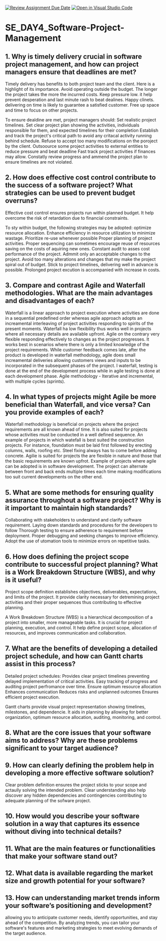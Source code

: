 [![Review Assignment Due Date](https://classroom.github.com/assets/deadline-readme-button-22041afd0340ce965d47ae6ef1cefeee28c7c493a6346c4f15d667ab976d596c.svg)](https://classroom.github.com/a/9pw6JKcu)
[![Open in Visual Studio Code](https://classroom.github.com/assets/open-in-vscode-2e0aaae1b6195c2367325f4f02e2d04e9abb55f0b24a779b69b11b9e10269abc.svg)](https://classroom.github.com/online_ide?assignment_repo_id=18766879&assignment_repo_type=AssignmentRepo)
# SE_DAY4_Software-Project-Management
## 1. Why is timely delivery crucial in software project management, and how can project managers ensure that deadlines are met?
Timely delivery has benefits to both project team and the client. Here is a highlight of its importance. 
  Avoid operating outside the budget. The longer the project takes the more the incurred costs. 
  Keep pressure low. it help prevent desperation and last minute rash to beat dealines. 
  Happy clinets. delivering on time is likely to guarantee a satisfied customer. 
  Free up space and time to focus on other projects. 
  
To ensure dealdine are met, project managers should: 
  Set realistic project timelines. 
  Set clear project plan showing the activities, individuals responsible for them, and expected timelines for their completion
  Establish and track the project's critical path to avoid any critacal activity running behind schedule. 
  Refuse to accept too many modifications on the poroject by the client. 
  Outsoource some project activities to external entities to reduce pressure and beat deadline
  Fast track project activities if finances may allow. 
  Constatly review progress and ammend the project plan to ensure timelines are not violated. 

## 2. How does effective cost control contribute to the success of a software project? What strategies can be used to prevent budget overruns?
Effective cost control ensures projects run within planned budget. It help overcome the risk of retardation due to financial constraints. 

To sty within budget, the following strategies may be adopted:
  optimize resource allocation. Enhance efficiency in resource utilization to minimize wastage. Prioritize re-use whenever possible
  Proper planning of project activities. Proper sequencing can sometimes encourage reuse of resources saving on the costs of aquiring new ones. 
  Constant audit to asses cost performance of the project. 
  Admmit only an acceptable changes to the project. Avoid too many alterations and changes that my make the project spiral out of budget. 
  Stick to project timelines, delivering well in advance is possible. Prolonged project excution is accompanied with increase in costs.

## 3. Compare and contrast Agile and Waterfall methodologies. What are the main advantages and disadvantages of each?
Waterfall is a linear approach to project execution where activities are done in a sequential predefined order whereas agile approach adopts an increamental interleaving of project activities responding to spirits of the present moments.
Waterfall ha low flexibility thus works well in projects where all necessary details are available upfront. Agile on the contrary very flexible responding effectively to changes as the project progresses. It works best in scenarios where there is only a limited knowledge of the project requirements. 
While customer feedback comes late, after the product is developed in waterfall methodology, agile does small increamental deliveries allowing customers views and inputs to be incorporated in the subsequent phases of the project. 
I waterfall, testing is done at the end of the development process while in agile testing is done at each development phase.
Agile methodology - Iterative and incremental, with multiple cycles (sprints).

## 4. In what types of projects might Agile be more beneficial than Waterfall, and vice versa? Can you provide examples of each?
Waterfall methodology is beneficial on projects where the project requirements are all known ahead of time. It is also suited for projects whose activities must be conducted in a well defined sequence. 
An example of projects in which watefall is best suited the construction projects. For instance, foundation must be laid first followed by erecting columns, walls, roofing etc. Steel fixing always has to come before adding concrete. 
Agilie is suited for projects the are flexible in nature and those that the basic requirements are known upfrot. Example of projects where agile can be adopted is in software development. The project can alternate between front and back ends multiple times each time making modifications too suit current developments on the other end. 

## 5. What are some methods for ensuring quality assurance throughout a software project? Why is it important to maintain high standards?
 Collaborating with stakeholders to understand and clarify software requirement.
 Laying down standards and procedures for the developers to follow
 Thorough testing to ensure adherence to requirement before deployment.
 Proper debugging and seeking changes to improve efficiency.
 Adopt the use of utomation tools to minimize errors on repetitive tasks.
## 6. How does defining the project scope contribute to successful project planning? What is a Work Breakdown Structure (WBS), and why is it useful?
Project scope definition establishes objectives, deliverables, expectations, and limits of the project. It provide clarity necessary for detremining project activities and their proper sequences thus contributing to effective planning.

A Work Breakdown Structure (WBS) is a hierarchical decomposition of a project into smaller, more manageable tasks. It is crucial for project planning, execution, and control. It help define project scope, allocation of resources, and improves communication and collaboration.

## 7. What are the benefits of developing a detailed project schedule, and how can Gantt charts assist in this process?
Detailed project schedules:
  Provides clear project timelines preventing delayed implementation of critical activities. 
  Easy tracking of progress and auditing project perfromance over time. 
  Ensure optimum resource allocation
  Enhances communication
  Reduces risks and unplanned outcomes 
  Ensures efficient project execution.

Gantt charts provide visual project representation showing timelines, milestones, and dependencie. It aids in planning by allowing for better organization, optimum resource allocation, auditing, monitoring, and control.

## 8. What are the core issues that your software aims to address? Why are these problems significant to your target audience?

## 9. How can clearly defining the problem help in developing a more effective software solution?
Clear problem definition ensures the project sticks to your scope and actaully solving the intended problem. 
Clear understanding also help discover any hidden dependencies and contingencies contributing to adequate planning of the sofware project. 

## 10. How would you describe your software solution in a way that captures its essence without diving into technical details?

## 11. What are the main features or functionalities that make your software stand out?


## 12. What data is available regarding the market size and growth potential for your software?


## 13. How can understanding market trends inform your software’s positioning and development?
 allowing you to anticipate customer needs, identify opportunities, and stay ahead of the competition. By analyzing trends, you can tailor your software's features and marketing strategies to meet evolving demands of the target audience.
